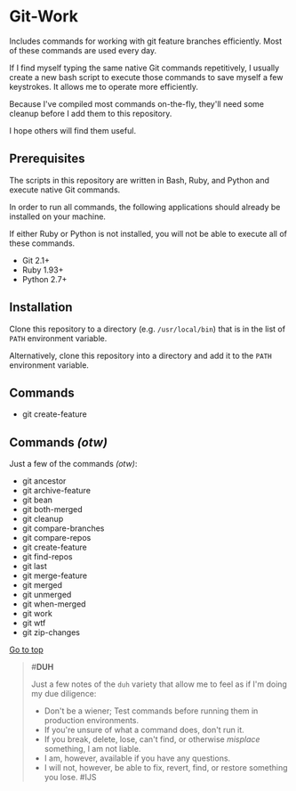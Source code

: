 <a name="top"/>

# Git-Work

Includes commands for working with git feature branches efficiently.
Most of these commands are used every day.

If I find myself typing the same native Git commands repetitively, I usually create a new bash script to execute
those commands to save myself a few keystrokes. It allows me to operate more efficiently.

Because I've compiled most commands on-the-fly, they'll need some cleanup before I add them to
this repository.

I hope others will find them useful.

## Prerequisites

The scripts in this repository are written in Bash, Ruby, and Python and execute native Git commands.

In order to run all commands, the following applications should already be installed on your machine.

If either Ruby or Python is not installed, you will not be able to execute all of these commands.

* Git 2.1+
* Ruby 1.93+
* Python 2.7+

## Installation

Clone this repository to a directory (e.g. `/usr/local/bin`) that is in the list of `PATH` environment variable.

Alternatively, clone this repository into a directory and add it to the `PATH` environment variable.

## Commands

* git create-feature

## Commands _(otw)_

Just a few of the commands _(otw)_:

* git ancestor
* git archive-feature
* git bean
* git both-merged
* git cleanup
* git compare-branches
* git compare-repos
* git create-feature
* git find-repos
* git last
* git merge-feature
* git merged
* git unmerged
* git when-merged
* git work
* git wtf
* git zip-changes

[Go to top](#top)

> #**DUH**
>
>  Just a few notes of the `duh` variety that allow me to feel as if I'm doing my due diligence:
>
> * Don't be a wiener; Test commands before running them in production environments.
> * If you're unsure of what a command does, don't run it.
> * If you break, delete, lose, can't find, or otherwise _misplace_ something, I am not liable.
>  * I am, however, available if you have any questions.
>  * I will not, however, be able to fix, revert, find, or restore something you lose. #IJS
